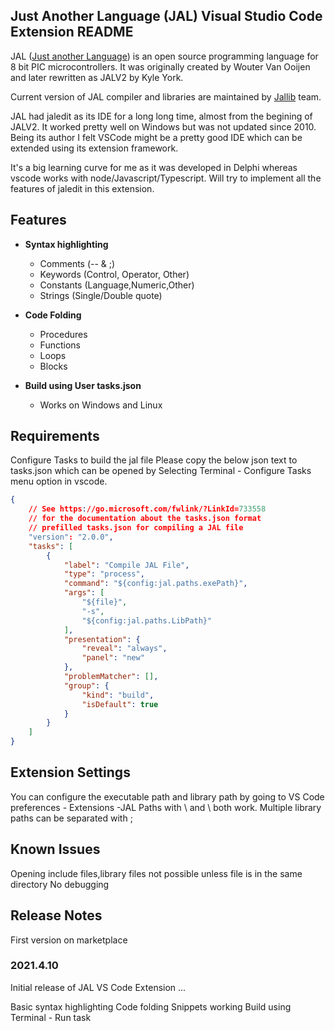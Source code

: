 ## Just Another Language (JAL) Visual Studio Code Extension README


JAL ([Just another Language](https://justanotherlanguage.org)) is an open source programming language for 8 bit PIC microcontrollers.
It was originally created by Wouter Van Ooijen and later rewritten as JALV2 by Kyle York.

Current version of JAL compiler and libraries are maintained by [Jallib](https://github.com/jallib/) team.

JAL had jaledit as its IDE for a long long time, almost from the begining of JALV2. It worked pretty well on Windows but was not updated since 2010.
Being its author I felt VSCode might be a pretty good IDE which can be extended using its  extension framework.

It's a big learning curve for me as it was developed in Delphi whereas vscode works with node/Javascript/Typescript.
Will try to implement all the features of jaledit in this extension.


## Features
* **Syntax highlighting**
    
    - Comments (-- & ;)
    - Keywords (Control, Operator, Other)
    - Constants (Language,Numeric,Other)
    - Strings (Single/Double quote)
    
* **Code Folding**
    
    - Procedures
    - Functions
    - Loops
    - Blocks
    
* **Build using User tasks.json**
    - Works on Windows and Linux



## Requirements
Configure Tasks to build the jal file 
Please copy the below json text to tasks.json which can be opened by Selecting Terminal - Configure Tasks menu option in vscode.

```json
{
    // See https://go.microsoft.com/fwlink/?LinkId=733558
    // for the documentation about the tasks.json format
    // prefilled tasks.json for compiling a JAL file
    "version": "2.0.0",
    "tasks": [
        {
            "label": "Compile JAL File",
            "type": "process",
            "command": "${config:jal.paths.exePath}",
            "args": [
                "${file}",
                "-s",
                "${config:jal.paths.LibPath}"
            ],
            "presentation": {
                "reveal": "always",
                "panel": "new"
            },
            "problemMatcher": [],
            "group": {
                "kind": "build",
                "isDefault": true
            }
        }
    ]
}
```



## Extension Settings
You can configure the executable path and library path by going to VS Code preferences - Extensions -JAL
Paths with \ and \\ both work.
Multiple library paths can be separated with ; 


## Known Issues
Opening include files,library files not possible unless file is in the same directory
No debugging


## Release Notes

First version on marketplace

### 2021.4.10

Initial release of JAL VS Code Extension ...

Basic syntax highlighting
Code folding
Snippets working
Build using Terminal - Run task
